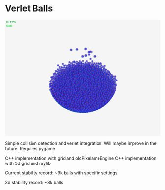 # Verlet Balls

![](https://github.com/michbogos/Verlet-physics/blob/master/preview.png?raw=true)

Simple collision detection and verlet integration.
Will maybe improve in the future.
Requires pygame

C++ implementation with grid and olcPixelameEngine
C++ implementation with 3d grid and raylib

Current stability record: ~9k balls with specific settings

3d stability record: ~8k balls